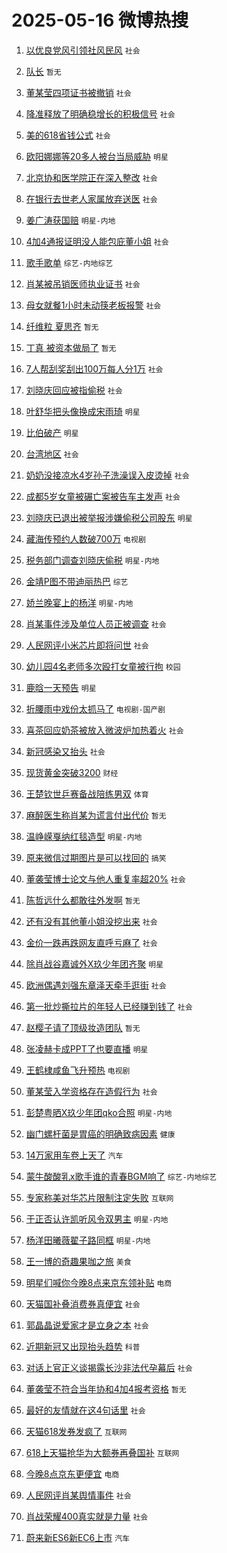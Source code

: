 # 2025-05-16 微博热搜 
1. [以优良党风引领社风民风](https://m.weibo.cn/search?containerid=100103type%3D1%26t%3D10%26q%3D%23%E4%BB%A5%E4%BC%98%E8%89%AF%E5%85%9A%E9%A3%8E%E5%BC%95%E9%A2%86%E7%A4%BE%E9%A3%8E%E6%B0%91%E9%A3%8E%23&stream_entry_id=51&isnewpage=1&extparam=seat%3D1%26stream_entry_id%3D51%26c_type%3D51%26q%3D%2523%25E4%25BB%25A5%25E4%25BC%2598%25E8%2589%25AF%25E5%2585%259A%25E9%25A3%258E%25E5%25BC%2595%25E9%25A2%2586%25E7%25A4%25BE%25E9%25A3%258E%25E6%25B0%2591%25E9%25A3%258E%2523%26dgr%3D0%26cate%3D10103%26pos%3D0%26filter_type%3Drealtimehot%26display_time%3D1747334037%26pre_seqid%3D17473340377010330625115) `社会` 

2. [队长](https://m.weibo.cn/search?containerid=100103type%3D1%26t%3D10%26q%3D%E9%98%9F%E9%95%BF&stream_entry_id=31&isnewpage=1&extparam=seat%3D1%26c_type%3D31%26cate%3D5001%26lcate%3D5001%26flag%3D16%26band_rank%3D1%26stream_entry_id%3D31%26q%3D%25E9%2598%259F%25E9%2595%25BF%26dgr%3D0%26realpos%3D1%26pos%3D0%26filter_type%3Drealtimehot%26display_time%3D1747334037%26pre_seqid%3D17473340377010330625115) `暂无` 

3. [董某莹四项证书被撤销](https://m.weibo.cn/search?containerid=100103type%3D1%26t%3D10%26q%3D%23%E8%91%A3%E6%9F%90%E8%8E%B9%E5%9B%9B%E9%A1%B9%E8%AF%81%E4%B9%A6%E8%A2%AB%E6%92%A4%E9%94%80%23&stream_entry_id=31&isnewpage=1&extparam=seat%3D1%26c_type%3D31%26cate%3D5001%26lcate%3D5001%26flag%3D16%26band_rank%3D2%26stream_entry_id%3D31%26q%3D%2523%25E8%2591%25A3%25E6%259F%2590%25E8%258E%25B9%25E5%259B%259B%25E9%25A1%25B9%25E8%25AF%2581%25E4%25B9%25A6%25E8%25A2%25AB%25E6%2592%25A4%25E9%2594%2580%2523%26dgr%3D0%26realpos%3D2%26pos%3D1%26filter_type%3Drealtimehot%26display_time%3D1747334037%26pre_seqid%3D17473340377010330625115) `社会` 

4. [降准释放了明确稳增长的积极信号](https://m.weibo.cn/search?containerid=100103type%3D1%26t%3D10%26q%3D%23%E9%99%8D%E5%87%86%E9%87%8A%E6%94%BE%E4%BA%86%E6%98%8E%E7%A1%AE%E7%A8%B3%E5%A2%9E%E9%95%BF%E7%9A%84%E7%A7%AF%E6%9E%81%E4%BF%A1%E5%8F%B7%23&stream_entry_id=31&isnewpage=1&extparam=seat%3D1%26c_type%3D31%26cate%3D5001%26lcate%3D5001%26flag%3D0%26band_rank%3D3%26stream_entry_id%3D31%26q%3D%2523%25E9%2599%258D%25E5%2587%2586%25E9%2587%258A%25E6%2594%25BE%25E4%25BA%2586%25E6%2598%258E%25E7%25A1%25AE%25E7%25A8%25B3%25E5%25A2%259E%25E9%2595%25BF%25E7%259A%2584%25E7%25A7%25AF%25E6%259E%2581%25E4%25BF%25A1%25E5%258F%25B7%2523%26dgr%3D0%26realpos%3D3%26pos%3D2%26filter_type%3Drealtimehot%26display_time%3D1747334037%26pre_seqid%3D17473340377010330625115) `社会` 

5. [美的618省钱公式](https://m.weibo.cn/search?containerid=100103type%3D1%26t%3D10%26q%3D%23%E7%BE%8E%E7%9A%84618%E7%9C%81%E9%92%B1%E5%85%AC%E5%BC%8F%23&stream_entry_id=31&isnewpage=1&extparam=seat%3D1%26c_type%3D31%26cate%3D5001%26lcate%3D5001%26topic_ad%3D1%26stream_entry_id%3D31%26is_ad_pos%3D1%26q%3D%2523%25E7%25BE%258E%25E7%259A%2584618%25E7%259C%2581%25E9%2592%25B1%25E5%2585%25AC%25E5%25BC%258F%2523%26dgr%3D0%26band_rank%3D4%26adid%3D286089%26pos%3D3%26filter_type%3Drealtimehot%26display_time%3D1747334037%26pre_seqid%3D17473340377010330625115) `社会` 

6. [欧阳娜娜等20多人被台当局威胁](https://m.weibo.cn/search?containerid=100103type%3D1%26t%3D10%26q%3D%23%E6%AC%A7%E9%98%B3%E5%A8%9C%E5%A8%9C%E7%AD%8920%E5%A4%9A%E4%BA%BA%E8%A2%AB%E5%8F%B0%E5%BD%93%E5%B1%80%E5%A8%81%E8%83%81%23&stream_entry_id=31&isnewpage=1&extparam=seat%3D1%26c_type%3D31%26cate%3D5001%26lcate%3D5001%26flag%3D2%26band_rank%3D4%26stream_entry_id%3D31%26q%3D%2523%25E6%25AC%25A7%25E9%2598%25B3%25E5%25A8%259C%25E5%25A8%259C%25E7%25AD%258920%25E5%25A4%259A%25E4%25BA%25BA%25E8%25A2%25AB%25E5%258F%25B0%25E5%25BD%2593%25E5%25B1%2580%25E5%25A8%2581%25E8%2583%2581%2523%26dgr%3D0%26realpos%3D4%26pos%3D4%26filter_type%3Drealtimehot%26display_time%3D1747334037%26pre_seqid%3D17473340377010330625115) `明星` 

7. [北京协和医学院正在深入整改](https://m.weibo.cn/search?containerid=100103type%3D1%26t%3D10%26q%3D%23%E5%8C%97%E4%BA%AC%E5%8D%8F%E5%92%8C%E5%8C%BB%E5%AD%A6%E9%99%A2%E6%AD%A3%E5%9C%A8%E6%B7%B1%E5%85%A5%E6%95%B4%E6%94%B9%23&stream_entry_id=31&isnewpage=1&extparam=seat%3D1%26c_type%3D31%26cate%3D5001%26lcate%3D5001%26flag%3D16%26band_rank%3D5%26stream_entry_id%3D31%26q%3D%2523%25E5%258C%2597%25E4%25BA%25AC%25E5%258D%258F%25E5%2592%258C%25E5%258C%25BB%25E5%25AD%25A6%25E9%2599%25A2%25E6%25AD%25A3%25E5%259C%25A8%25E6%25B7%25B1%25E5%2585%25A5%25E6%2595%25B4%25E6%2594%25B9%2523%26dgr%3D0%26realpos%3D5%26pos%3D5%26filter_type%3Drealtimehot%26display_time%3D1747334037%26pre_seqid%3D17473340377010330625115) `社会` 

8. [在银行去世老人家属放弃送医](https://m.weibo.cn/search?containerid=100103type%3D1%26t%3D10%26q%3D%23%E5%9C%A8%E9%93%B6%E8%A1%8C%E5%8E%BB%E4%B8%96%E8%80%81%E4%BA%BA%E5%AE%B6%E5%B1%9E%E6%94%BE%E5%BC%83%E9%80%81%E5%8C%BB%23&stream_entry_id=31&isnewpage=1&extparam=seat%3D1%26c_type%3D31%26cate%3D5001%26lcate%3D5001%26flag%3D0%26band_rank%3D6%26stream_entry_id%3D31%26q%3D%2523%25E5%259C%25A8%25E9%2593%25B6%25E8%25A1%258C%25E5%258E%25BB%25E4%25B8%2596%25E8%2580%2581%25E4%25BA%25BA%25E5%25AE%25B6%25E5%25B1%259E%25E6%2594%25BE%25E5%25BC%2583%25E9%2580%2581%25E5%258C%25BB%2523%26dgr%3D0%26realpos%3D6%26pos%3D6%26filter_type%3Drealtimehot%26display_time%3D1747334037%26pre_seqid%3D17473340377010330625115) `社会` 

9. [姜广涛获国赔](https://m.weibo.cn/search?containerid=100103type%3D1%26t%3D10%26q%3D%23%E5%A7%9C%E5%B9%BF%E6%B6%9B%E8%8E%B7%E5%9B%BD%E8%B5%94%23&stream_entry_id=31&isnewpage=1&extparam=seat%3D1%26c_type%3D31%26cate%3D5001%26lcate%3D5001%26flag%3D0%26band_rank%3D7%26stream_entry_id%3D31%26q%3D%2523%25E5%25A7%259C%25E5%25B9%25BF%25E6%25B6%259B%25E8%258E%25B7%25E5%259B%25BD%25E8%25B5%2594%2523%26dgr%3D0%26realpos%3D7%26pos%3D7%26filter_type%3Drealtimehot%26display_time%3D1747334037%26pre_seqid%3D17473340377010330625115) `明星-内地` 

10. [4加4通报证明没人能包庇董小姐](https://m.weibo.cn/search?containerid=100103type%3D1%26t%3D10%26q%3D%234%E5%8A%A04%E9%80%9A%E6%8A%A5%E8%AF%81%E6%98%8E%E6%B2%A1%E4%BA%BA%E8%83%BD%E5%8C%85%E5%BA%87%E8%91%A3%E5%B0%8F%E5%A7%90%23&stream_entry_id=31&isnewpage=1&extparam=seat%3D1%26c_type%3D31%26cate%3D5001%26lcate%3D5001%26flag%3D0%26band_rank%3D8%26stream_entry_id%3D31%26q%3D%25234%25E5%258A%25A04%25E9%2580%259A%25E6%258A%25A5%25E8%25AF%2581%25E6%2598%258E%25E6%25B2%25A1%25E4%25BA%25BA%25E8%2583%25BD%25E5%258C%2585%25E5%25BA%2587%25E8%2591%25A3%25E5%25B0%258F%25E5%25A7%2590%2523%26dgr%3D0%26realpos%3D8%26pos%3D8%26filter_type%3Drealtimehot%26display_time%3D1747334037%26pre_seqid%3D17473340377010330625115) `社会` 

11. [歌手歌单](https://m.weibo.cn/search?containerid=100103type%3D1%26t%3D10%26q%3D%E6%AD%8C%E6%89%8B%E6%AD%8C%E5%8D%95&stream_entry_id=31&isnewpage=1&extparam=seat%3D1%26c_type%3D31%26cate%3D5001%26lcate%3D5001%26flag%3D0%26band_rank%3D9%26stream_entry_id%3D31%26q%3D%25E6%25AD%258C%25E6%2589%258B%25E6%25AD%258C%25E5%258D%2595%26dgr%3D0%26realpos%3D9%26pos%3D9%26filter_type%3Drealtimehot%26display_time%3D1747334037%26pre_seqid%3D17473340377010330625115) `综艺-内地综艺` 

12. [肖某被吊销医师执业证书](https://m.weibo.cn/search?containerid=100103type%3D1%26t%3D10%26q%3D%23%E8%82%96%E6%9F%90%E8%A2%AB%E5%90%8A%E9%94%80%E5%8C%BB%E5%B8%88%E6%89%A7%E4%B8%9A%E8%AF%81%E4%B9%A6%23&stream_entry_id=31&isnewpage=1&extparam=seat%3D1%26c_type%3D31%26cate%3D5001%26lcate%3D5001%26flag%3D16%26band_rank%3D10%26stream_entry_id%3D31%26q%3D%2523%25E8%2582%2596%25E6%259F%2590%25E8%25A2%25AB%25E5%2590%258A%25E9%2594%2580%25E5%258C%25BB%25E5%25B8%2588%25E6%2589%25A7%25E4%25B8%259A%25E8%25AF%2581%25E4%25B9%25A6%2523%26dgr%3D0%26realpos%3D10%26pos%3D10%26filter_type%3Drealtimehot%26display_time%3D1747334037%26pre_seqid%3D17473340377010330625115) `社会` 

13. [母女就餐1小时未动筷老板报警](https://m.weibo.cn/search?containerid=100103type%3D1%26t%3D10%26q%3D%23%E6%AF%8D%E5%A5%B3%E5%B0%B1%E9%A4%901%E5%B0%8F%E6%97%B6%E6%9C%AA%E5%8A%A8%E7%AD%B7%E8%80%81%E6%9D%BF%E6%8A%A5%E8%AD%A6%23&stream_entry_id=31&isnewpage=1&extparam=seat%3D1%26c_type%3D31%26cate%3D5001%26lcate%3D5001%26flag%3D1%26band_rank%3D11%26stream_entry_id%3D31%26q%3D%2523%25E6%25AF%258D%25E5%25A5%25B3%25E5%25B0%25B1%25E9%25A4%25901%25E5%25B0%258F%25E6%2597%25B6%25E6%259C%25AA%25E5%258A%25A8%25E7%25AD%25B7%25E8%2580%2581%25E6%259D%25BF%25E6%258A%25A5%25E8%25AD%25A6%2523%26dgr%3D0%26realpos%3D11%26pos%3D11%26filter_type%3Drealtimehot%26display_time%3D1747334037%26pre_seqid%3D17473340377010330625115) `社会` 

14. [纤维粒 夏思齐](https://m.weibo.cn/search?containerid=100103type%3D1%26t%3D10%26q%3D%E7%BA%A4%E7%BB%B4%E7%B2%92+%E5%A4%8F%E6%80%9D%E9%BD%90&stream_entry_id=31&isnewpage=1&extparam=seat%3D1%26c_type%3D31%26cate%3D5001%26lcate%3D5001%26flag%3D2%26band_rank%3D12%26stream_entry_id%3D31%26q%3D%25E7%25BA%25A4%25E7%25BB%25B4%25E7%25B2%2592%2520%25E5%25A4%258F%25E6%2580%259D%25E9%25BD%2590%26dgr%3D0%26realpos%3D12%26pos%3D12%26filter_type%3Drealtimehot%26display_time%3D1747334037%26pre_seqid%3D17473340377010330625115) `暂无` 

15. [丁真 被资本做局了](https://m.weibo.cn/search?containerid=100103type%3D1%26t%3D10%26q%3D%E4%B8%81%E7%9C%9F+%E8%A2%AB%E8%B5%84%E6%9C%AC%E5%81%9A%E5%B1%80%E4%BA%86&stream_entry_id=31&isnewpage=1&extparam=seat%3D1%26c_type%3D31%26cate%3D5001%26lcate%3D5001%26flag%3D2%26band_rank%3D13%26stream_entry_id%3D31%26q%3D%25E4%25B8%2581%25E7%259C%259F%2520%25E8%25A2%25AB%25E8%25B5%2584%25E6%259C%25AC%25E5%2581%259A%25E5%25B1%2580%25E4%25BA%2586%26dgr%3D0%26realpos%3D13%26pos%3D13%26filter_type%3Drealtimehot%26display_time%3D1747334037%26pre_seqid%3D17473340377010330625115) `暂无` 

16. [7人帮刮奖刮出100万每人分1万](https://m.weibo.cn/search?containerid=100103type%3D1%26t%3D10%26q%3D%237%E4%BA%BA%E5%B8%AE%E5%88%AE%E5%A5%96%E5%88%AE%E5%87%BA100%E4%B8%87%E6%AF%8F%E4%BA%BA%E5%88%861%E4%B8%87%23&stream_entry_id=31&isnewpage=1&extparam=seat%3D1%26c_type%3D31%26cate%3D5001%26lcate%3D5001%26flag%3D2%26band_rank%3D14%26stream_entry_id%3D31%26q%3D%25237%25E4%25BA%25BA%25E5%25B8%25AE%25E5%2588%25AE%25E5%25A5%2596%25E5%2588%25AE%25E5%2587%25BA100%25E4%25B8%2587%25E6%25AF%258F%25E4%25BA%25BA%25E5%2588%25861%25E4%25B8%2587%2523%26dgr%3D0%26realpos%3D14%26pos%3D14%26filter_type%3Drealtimehot%26display_time%3D1747334037%26pre_seqid%3D17473340377010330625115) `社会` 

17. [刘晓庆回应被指偷税](https://m.weibo.cn/search?containerid=100103type%3D1%26t%3D10%26q%3D%23%E5%88%98%E6%99%93%E5%BA%86%E5%9B%9E%E5%BA%94%E8%A2%AB%E6%8C%87%E5%81%B7%E7%A8%8E%23&stream_entry_id=31&isnewpage=1&extparam=seat%3D1%26c_type%3D31%26cate%3D5001%26lcate%3D5001%26flag%3D2%26band_rank%3D15%26stream_entry_id%3D31%26q%3D%2523%25E5%2588%2598%25E6%2599%2593%25E5%25BA%2586%25E5%259B%259E%25E5%25BA%2594%25E8%25A2%25AB%25E6%258C%2587%25E5%2581%25B7%25E7%25A8%258E%2523%26dgr%3D0%26realpos%3D15%26pos%3D15%26filter_type%3Drealtimehot%26display_time%3D1747334037%26pre_seqid%3D17473340377010330625115) `社会` 

18. [叶舒华把头像换成宋雨琦](https://m.weibo.cn/search?containerid=100103type%3D1%26t%3D10%26q%3D%23%E5%8F%B6%E8%88%92%E5%8D%8E%E6%8A%8A%E5%A4%B4%E5%83%8F%E6%8D%A2%E6%88%90%E5%AE%8B%E9%9B%A8%E7%90%A6%23&stream_entry_id=31&isnewpage=1&extparam=seat%3D1%26c_type%3D31%26cate%3D5001%26lcate%3D5001%26flag%3D2%26band_rank%3D16%26stream_entry_id%3D31%26q%3D%2523%25E5%258F%25B6%25E8%2588%2592%25E5%258D%258E%25E6%258A%258A%25E5%25A4%25B4%25E5%2583%258F%25E6%258D%25A2%25E6%2588%2590%25E5%25AE%258B%25E9%259B%25A8%25E7%2590%25A6%2523%26dgr%3D0%26realpos%3D16%26pos%3D16%26filter_type%3Drealtimehot%26display_time%3D1747334037%26pre_seqid%3D17473340377010330625115) `明星` 

19. [比伯破产](https://m.weibo.cn/search?containerid=100103type%3D1%26t%3D10%26q%3D%23%E6%AF%94%E4%BC%AF%E7%A0%B4%E4%BA%A7%23&stream_entry_id=31&isnewpage=1&extparam=seat%3D1%26c_type%3D31%26cate%3D5001%26lcate%3D5001%26flag%3D0%26band_rank%3D17%26stream_entry_id%3D31%26q%3D%2523%25E6%25AF%2594%25E4%25BC%25AF%25E7%25A0%25B4%25E4%25BA%25A7%2523%26dgr%3D0%26realpos%3D17%26pos%3D17%26filter_type%3Drealtimehot%26display_time%3D1747334037%26pre_seqid%3D17473340377010330625115) `明星` 

20. [台湾地区](https://m.weibo.cn/search?containerid=100103type%3D1%26t%3D10%26q%3D%E5%8F%B0%E6%B9%BE%E5%9C%B0%E5%8C%BA&stream_entry_id=31&isnewpage=1&extparam=seat%3D1%26c_type%3D31%26cate%3D5001%26lcate%3D5001%26flag%3D0%26band_rank%3D18%26stream_entry_id%3D31%26q%3D%25E5%258F%25B0%25E6%25B9%25BE%25E5%259C%25B0%25E5%258C%25BA%26dgr%3D0%26realpos%3D18%26pos%3D18%26filter_type%3Drealtimehot%26display_time%3D1747334037%26pre_seqid%3D17473340377010330625115) `社会` 

21. [奶奶没接凉水4岁孙子洗澡误入皮烫掉](https://m.weibo.cn/search?containerid=100103type%3D1%26t%3D10%26q%3D%23%E5%A5%B6%E5%A5%B6%E6%B2%A1%E6%8E%A5%E5%87%89%E6%B0%B44%E5%B2%81%E5%AD%99%E5%AD%90%E6%B4%97%E6%BE%A1%E8%AF%AF%E5%85%A5%E7%9A%AE%E7%83%AB%E6%8E%89%23&stream_entry_id=31&isnewpage=1&extparam=seat%3D1%26c_type%3D31%26cate%3D5001%26lcate%3D5001%26flag%3D0%26band_rank%3D19%26stream_entry_id%3D31%26q%3D%2523%25E5%25A5%25B6%25E5%25A5%25B6%25E6%25B2%25A1%25E6%258E%25A5%25E5%2587%2589%25E6%25B0%25B44%25E5%25B2%2581%25E5%25AD%2599%25E5%25AD%2590%25E6%25B4%2597%25E6%25BE%25A1%25E8%25AF%25AF%25E5%2585%25A5%25E7%259A%25AE%25E7%2583%25AB%25E6%258E%2589%2523%26dgr%3D0%26realpos%3D19%26pos%3D19%26filter_type%3Drealtimehot%26display_time%3D1747334037%26pre_seqid%3D17473340377010330625115) `社会` 

22. [成都5岁女童被碾亡案被告车主发声](https://m.weibo.cn/search?containerid=100103type%3D1%26t%3D10%26q%3D%23%E6%88%90%E9%83%BD5%E5%B2%81%E5%A5%B3%E7%AB%A5%E8%A2%AB%E7%A2%BE%E4%BA%A1%E6%A1%88%E8%A2%AB%E5%91%8A%E8%BD%A6%E4%B8%BB%E5%8F%91%E5%A3%B0%23&stream_entry_id=31&isnewpage=1&extparam=seat%3D1%26c_type%3D31%26cate%3D5001%26lcate%3D5001%26flag%3D0%26band_rank%3D20%26stream_entry_id%3D31%26q%3D%2523%25E6%2588%2590%25E9%2583%25BD5%25E5%25B2%2581%25E5%25A5%25B3%25E7%25AB%25A5%25E8%25A2%25AB%25E7%25A2%25BE%25E4%25BA%25A1%25E6%25A1%2588%25E8%25A2%25AB%25E5%2591%258A%25E8%25BD%25A6%25E4%25B8%25BB%25E5%258F%2591%25E5%25A3%25B0%2523%26dgr%3D0%26realpos%3D20%26pos%3D20%26filter_type%3Drealtimehot%26display_time%3D1747334037%26pre_seqid%3D17473340377010330625115) `社会` 

23. [刘晓庆已退出被举报涉嫌偷税公司股东](https://m.weibo.cn/search?containerid=100103type%3D1%26t%3D10%26q%3D%23%E5%88%98%E6%99%93%E5%BA%86%E5%B7%B2%E9%80%80%E5%87%BA%E8%A2%AB%E4%B8%BE%E6%8A%A5%E6%B6%89%E5%AB%8C%E5%81%B7%E7%A8%8E%E5%85%AC%E5%8F%B8%E8%82%A1%E4%B8%9C%23&stream_entry_id=31&isnewpage=1&extparam=seat%3D1%26c_type%3D31%26cate%3D5001%26lcate%3D5001%26flag%3D2%26band_rank%3D21%26stream_entry_id%3D31%26q%3D%2523%25E5%2588%2598%25E6%2599%2593%25E5%25BA%2586%25E5%25B7%25B2%25E9%2580%2580%25E5%2587%25BA%25E8%25A2%25AB%25E4%25B8%25BE%25E6%258A%25A5%25E6%25B6%2589%25E5%25AB%258C%25E5%2581%25B7%25E7%25A8%258E%25E5%2585%25AC%25E5%258F%25B8%25E8%2582%25A1%25E4%25B8%259C%2523%26dgr%3D0%26realpos%3D21%26pos%3D21%26filter_type%3Drealtimehot%26display_time%3D1747334037%26pre_seqid%3D17473340377010330625115) `明星` 

24. [藏海传预约人数破700万](https://m.weibo.cn/search?containerid=100103type%3D1%26t%3D10%26q%3D%23%E8%97%8F%E6%B5%B7%E4%BC%A0%E9%A2%84%E7%BA%A6%E4%BA%BA%E6%95%B0%E7%A0%B4700%E4%B8%87%23&stream_entry_id=31&isnewpage=1&extparam=seat%3D1%26c_type%3D31%26cate%3D5001%26lcate%3D5001%26flag%3D1%26band_rank%3D22%26stream_entry_id%3D31%26q%3D%2523%25E8%2597%258F%25E6%25B5%25B7%25E4%25BC%25A0%25E9%25A2%2584%25E7%25BA%25A6%25E4%25BA%25BA%25E6%2595%25B0%25E7%25A0%25B4700%25E4%25B8%2587%2523%26dgr%3D0%26realpos%3D22%26pos%3D22%26filter_type%3Drealtimehot%26display_time%3D1747334037%26pre_seqid%3D17473340377010330625115) `电视剧` 

25. [税务部门调查刘晓庆偷税](https://m.weibo.cn/search?containerid=100103type%3D1%26t%3D10%26q%3D%23%E7%A8%8E%E5%8A%A1%E9%83%A8%E9%97%A8%E8%B0%83%E6%9F%A5%E5%88%98%E6%99%93%E5%BA%86%E5%81%B7%E7%A8%8E%23&stream_entry_id=31&isnewpage=1&extparam=seat%3D1%26c_type%3D31%26cate%3D5001%26lcate%3D5001%26flag%3D0%26band_rank%3D23%26stream_entry_id%3D31%26q%3D%2523%25E7%25A8%258E%25E5%258A%25A1%25E9%2583%25A8%25E9%2597%25A8%25E8%25B0%2583%25E6%259F%25A5%25E5%2588%2598%25E6%2599%2593%25E5%25BA%2586%25E5%2581%25B7%25E7%25A8%258E%2523%26dgr%3D0%26realpos%3D23%26pos%3D23%26filter_type%3Drealtimehot%26display_time%3D1747334037%26pre_seqid%3D17473340377010330625115) `明星-内地` 

26. [金靖P图不带迪丽热巴](https://m.weibo.cn/search?containerid=100103type%3D1%26t%3D10%26q%3D%23%E9%87%91%E9%9D%96P%E5%9B%BE%E4%B8%8D%E5%B8%A6%E8%BF%AA%E4%B8%BD%E7%83%AD%E5%B7%B4%23&stream_entry_id=31&isnewpage=1&extparam=seat%3D1%26c_type%3D31%26cate%3D5001%26lcate%3D5001%26flag%3D2%26band_rank%3D24%26stream_entry_id%3D31%26q%3D%2523%25E9%2587%2591%25E9%259D%2596P%25E5%259B%25BE%25E4%25B8%258D%25E5%25B8%25A6%25E8%25BF%25AA%25E4%25B8%25BD%25E7%2583%25AD%25E5%25B7%25B4%2523%26dgr%3D0%26realpos%3D24%26pos%3D24%26filter_type%3Drealtimehot%26display_time%3D1747334037%26pre_seqid%3D17473340377010330625115) `综艺` 

27. [娇兰晚宴上的杨洋](https://m.weibo.cn/search?containerid=100103type%3D1%26t%3D10%26q%3D%23%E5%A8%87%E5%85%B0%E6%99%9A%E5%AE%B4%E4%B8%8A%E7%9A%84%E6%9D%A8%E6%B4%8B%23&stream_entry_id=31&isnewpage=1&extparam=seat%3D1%26c_type%3D31%26cate%3D5001%26lcate%3D5001%26flag%3D0%26band_rank%3D25%26stream_entry_id%3D31%26q%3D%2523%25E5%25A8%2587%25E5%2585%25B0%25E6%2599%259A%25E5%25AE%25B4%25E4%25B8%258A%25E7%259A%2584%25E6%259D%25A8%25E6%25B4%258B%2523%26dgr%3D0%26realpos%3D25%26pos%3D25%26filter_type%3Drealtimehot%26display_time%3D1747334037%26pre_seqid%3D17473340377010330625115) `明星-内地` 

28. [肖某事件涉及单位人员正被调查](https://m.weibo.cn/search?containerid=100103type%3D1%26t%3D10%26q%3D%23%E8%82%96%E6%9F%90%E4%BA%8B%E4%BB%B6%E6%B6%89%E5%8F%8A%E5%8D%95%E4%BD%8D%E4%BA%BA%E5%91%98%E6%AD%A3%E8%A2%AB%E8%B0%83%E6%9F%A5%23&stream_entry_id=31&isnewpage=1&extparam=seat%3D1%26c_type%3D31%26cate%3D5001%26lcate%3D5001%26flag%3D0%26band_rank%3D26%26stream_entry_id%3D31%26q%3D%2523%25E8%2582%2596%25E6%259F%2590%25E4%25BA%258B%25E4%25BB%25B6%25E6%25B6%2589%25E5%258F%258A%25E5%258D%2595%25E4%25BD%258D%25E4%25BA%25BA%25E5%2591%2598%25E6%25AD%25A3%25E8%25A2%25AB%25E8%25B0%2583%25E6%259F%25A5%2523%26dgr%3D0%26realpos%3D26%26pos%3D26%26filter_type%3Drealtimehot%26display_time%3D1747334037%26pre_seqid%3D17473340377010330625115) `社会` 

29. [人民网评小米芯片即将问世](https://m.weibo.cn/search?containerid=100103type%3D1%26t%3D10%26q%3D%23%E4%BA%BA%E6%B0%91%E7%BD%91%E8%AF%84%E5%B0%8F%E7%B1%B3%E8%8A%AF%E7%89%87%E5%8D%B3%E5%B0%86%E9%97%AE%E4%B8%96%23&stream_entry_id=31&isnewpage=1&extparam=seat%3D1%26c_type%3D31%26cate%3D5001%26lcate%3D5001%26flag%3D0%26band_rank%3D27%26stream_entry_id%3D31%26q%3D%2523%25E4%25BA%25BA%25E6%25B0%2591%25E7%25BD%2591%25E8%25AF%2584%25E5%25B0%258F%25E7%25B1%25B3%25E8%258A%25AF%25E7%2589%2587%25E5%258D%25B3%25E5%25B0%2586%25E9%2597%25AE%25E4%25B8%2596%2523%26dgr%3D0%26realpos%3D27%26pos%3D27%26filter_type%3Drealtimehot%26display_time%3D1747334037%26pre_seqid%3D17473340377010330625115) `社会` 

30. [幼儿园4名老师多次殴打女童被行拘](https://m.weibo.cn/search?containerid=100103type%3D1%26t%3D10%26q%3D%23%E5%B9%BC%E5%84%BF%E5%9B%AD4%E5%90%8D%E8%80%81%E5%B8%88%E5%A4%9A%E6%AC%A1%E6%AE%B4%E6%89%93%E5%A5%B3%E7%AB%A5%E8%A2%AB%E8%A1%8C%E6%8B%98%23&stream_entry_id=31&isnewpage=1&extparam=seat%3D1%26c_type%3D31%26cate%3D5001%26lcate%3D5001%26flag%3D0%26band_rank%3D28%26stream_entry_id%3D31%26q%3D%2523%25E5%25B9%25BC%25E5%2584%25BF%25E5%259B%25AD4%25E5%2590%258D%25E8%2580%2581%25E5%25B8%2588%25E5%25A4%259A%25E6%25AC%25A1%25E6%25AE%25B4%25E6%2589%2593%25E5%25A5%25B3%25E7%25AB%25A5%25E8%25A2%25AB%25E8%25A1%258C%25E6%258B%2598%2523%26dgr%3D0%26realpos%3D28%26pos%3D28%26filter_type%3Drealtimehot%26display_time%3D1747334037%26pre_seqid%3D17473340377010330625115) `校园` 

31. [鹿晗一天预告](https://m.weibo.cn/search?containerid=100103type%3D1%26t%3D10%26q%3D%23%E9%B9%BF%E6%99%97%E4%B8%80%E5%A4%A9%E9%A2%84%E5%91%8A%23&stream_entry_id=31&isnewpage=1&extparam=seat%3D1%26c_type%3D31%26cate%3D5001%26lcate%3D5001%26flag%3D0%26band_rank%3D29%26stream_entry_id%3D31%26q%3D%2523%25E9%25B9%25BF%25E6%2599%2597%25E4%25B8%2580%25E5%25A4%25A9%25E9%25A2%2584%25E5%2591%258A%2523%26dgr%3D0%26realpos%3D29%26pos%3D29%26filter_type%3Drealtimehot%26display_time%3D1747334037%26pre_seqid%3D17473340377010330625115) `明星` 

32. [折腰雨中戏份太抓马了](https://m.weibo.cn/search?containerid=100103type%3D1%26t%3D10%26q%3D%23%E6%8A%98%E8%85%B0%E9%9B%A8%E4%B8%AD%E6%88%8F%E4%BB%BD%E5%A4%AA%E6%8A%93%E9%A9%AC%E4%BA%86%23&stream_entry_id=31&isnewpage=1&extparam=seat%3D1%26c_type%3D31%26cate%3D5001%26lcate%3D5001%26flag%3D0%26band_rank%3D30%26stream_entry_id%3D31%26q%3D%2523%25E6%258A%2598%25E8%2585%25B0%25E9%259B%25A8%25E4%25B8%25AD%25E6%2588%258F%25E4%25BB%25BD%25E5%25A4%25AA%25E6%258A%2593%25E9%25A9%25AC%25E4%25BA%2586%2523%26dgr%3D0%26realpos%3D30%26pos%3D30%26filter_type%3Drealtimehot%26display_time%3D1747334037%26pre_seqid%3D17473340377010330625115) `电视剧-国产剧` 

33. [喜茶回应奶茶被放入微波炉加热着火](https://m.weibo.cn/search?containerid=100103type%3D1%26t%3D10%26q%3D%23%E5%96%9C%E8%8C%B6%E5%9B%9E%E5%BA%94%E5%A5%B6%E8%8C%B6%E8%A2%AB%E6%94%BE%E5%85%A5%E5%BE%AE%E6%B3%A2%E7%82%89%E5%8A%A0%E7%83%AD%E7%9D%80%E7%81%AB%23&stream_entry_id=31&isnewpage=1&extparam=seat%3D1%26c_type%3D31%26cate%3D5001%26lcate%3D5001%26flag%3D0%26band_rank%3D31%26stream_entry_id%3D31%26q%3D%2523%25E5%2596%259C%25E8%258C%25B6%25E5%259B%259E%25E5%25BA%2594%25E5%25A5%25B6%25E8%258C%25B6%25E8%25A2%25AB%25E6%2594%25BE%25E5%2585%25A5%25E5%25BE%25AE%25E6%25B3%25A2%25E7%2582%2589%25E5%258A%25A0%25E7%2583%25AD%25E7%259D%2580%25E7%2581%25AB%2523%26dgr%3D0%26realpos%3D31%26pos%3D31%26filter_type%3Drealtimehot%26display_time%3D1747334037%26pre_seqid%3D17473340377010330625115) `社会` 

34. [新冠感染又抬头](https://m.weibo.cn/search?containerid=100103type%3D1%26t%3D10%26q%3D%23%E6%96%B0%E5%86%A0%E6%84%9F%E6%9F%93%E5%8F%88%E6%8A%AC%E5%A4%B4%23&stream_entry_id=31&isnewpage=1&extparam=seat%3D1%26c_type%3D31%26cate%3D5001%26lcate%3D5001%26flag%3D0%26band_rank%3D32%26stream_entry_id%3D31%26q%3D%2523%25E6%2596%25B0%25E5%2586%25A0%25E6%2584%259F%25E6%259F%2593%25E5%258F%2588%25E6%258A%25AC%25E5%25A4%25B4%2523%26dgr%3D0%26realpos%3D32%26pos%3D32%26filter_type%3Drealtimehot%26display_time%3D1747334037%26pre_seqid%3D17473340377010330625115) `社会` 

35. [现货黄金突破3200](https://m.weibo.cn/search?containerid=100103type%3D1%26t%3D10%26q%3D%23%E7%8E%B0%E8%B4%A7%E9%BB%84%E9%87%91%E7%AA%81%E7%A0%B43200%23&stream_entry_id=31&isnewpage=1&extparam=seat%3D1%26c_type%3D31%26cate%3D5001%26lcate%3D5001%26flag%3D0%26band_rank%3D33%26stream_entry_id%3D31%26q%3D%2523%25E7%258E%25B0%25E8%25B4%25A7%25E9%25BB%2584%25E9%2587%2591%25E7%25AA%2581%25E7%25A0%25B43200%2523%26dgr%3D0%26realpos%3D33%26pos%3D33%26filter_type%3Drealtimehot%26display_time%3D1747334037%26pre_seqid%3D17473340377010330625115) `财经` 

36. [王楚钦世乒赛备战陪练男双](https://m.weibo.cn/search?containerid=100103type%3D1%26t%3D10%26q%3D%23%E7%8E%8B%E6%A5%9A%E9%92%A6%E4%B8%96%E4%B9%92%E8%B5%9B%E5%A4%87%E6%88%98%E9%99%AA%E7%BB%83%E7%94%B7%E5%8F%8C%23&stream_entry_id=31&isnewpage=1&extparam=seat%3D1%26c_type%3D31%26cate%3D5001%26lcate%3D5001%26flag%3D0%26band_rank%3D34%26stream_entry_id%3D31%26q%3D%2523%25E7%258E%258B%25E6%25A5%259A%25E9%2592%25A6%25E4%25B8%2596%25E4%25B9%2592%25E8%25B5%259B%25E5%25A4%2587%25E6%2588%2598%25E9%2599%25AA%25E7%25BB%2583%25E7%2594%25B7%25E5%258F%258C%2523%26dgr%3D0%26realpos%3D34%26pos%3D34%26filter_type%3Drealtimehot%26display_time%3D1747334037%26pre_seqid%3D17473340377010330625115) `体育` 

37. [麻醉医生称肖某为谎言付出代价](https://m.weibo.cn/search?containerid=100103type%3D1%26t%3D10%26q%3D%E9%BA%BB%E9%86%89%E5%8C%BB%E7%94%9F%E7%A7%B0%E8%82%96%E6%9F%90%E4%B8%BA%E8%B0%8E%E8%A8%80%E4%BB%98%E5%87%BA%E4%BB%A3%E4%BB%B7&stream_entry_id=31&isnewpage=1&extparam=seat%3D1%26c_type%3D31%26cate%3D5001%26lcate%3D5001%26flag%3D0%26band_rank%3D35%26stream_entry_id%3D31%26q%3D%25E9%25BA%25BB%25E9%2586%2589%25E5%258C%25BB%25E7%2594%259F%25E7%25A7%25B0%25E8%2582%2596%25E6%259F%2590%25E4%25B8%25BA%25E8%25B0%258E%25E8%25A8%2580%25E4%25BB%2598%25E5%2587%25BA%25E4%25BB%25A3%25E4%25BB%25B7%26dgr%3D0%26realpos%3D35%26pos%3D35%26filter_type%3Drealtimehot%26display_time%3D1747334037%26pre_seqid%3D17473340377010330625115) `暂无` 

38. [温峥嵘戛纳红毯造型](https://m.weibo.cn/search?containerid=100103type%3D1%26t%3D10%26q%3D%23%E6%B8%A9%E5%B3%A5%E5%B5%98%E6%88%9B%E7%BA%B3%E7%BA%A2%E6%AF%AF%E9%80%A0%E5%9E%8B%23&stream_entry_id=31&isnewpage=1&extparam=seat%3D1%26c_type%3D31%26cate%3D5001%26lcate%3D5001%26flag%3D0%26band_rank%3D36%26stream_entry_id%3D31%26q%3D%2523%25E6%25B8%25A9%25E5%25B3%25A5%25E5%25B5%2598%25E6%2588%259B%25E7%25BA%25B3%25E7%25BA%25A2%25E6%25AF%25AF%25E9%2580%25A0%25E5%259E%258B%2523%26dgr%3D0%26realpos%3D36%26pos%3D36%26filter_type%3Drealtimehot%26display_time%3D1747334037%26pre_seqid%3D17473340377010330625115) `明星-内地` 

39. [原来微信过期图片是可以找回的](https://m.weibo.cn/search?containerid=100103type%3D1%26t%3D10%26q%3D%E5%8E%9F%E6%9D%A5%E5%BE%AE%E4%BF%A1%E8%BF%87%E6%9C%9F%E5%9B%BE%E7%89%87%E6%98%AF%E5%8F%AF%E4%BB%A5%E6%89%BE%E5%9B%9E%E7%9A%84&stream_entry_id=31&isnewpage=1&extparam=seat%3D1%26c_type%3D31%26cate%3D5001%26lcate%3D5001%26flag%3D0%26band_rank%3D37%26stream_entry_id%3D31%26q%3D%25E5%258E%259F%25E6%259D%25A5%25E5%25BE%25AE%25E4%25BF%25A1%25E8%25BF%2587%25E6%259C%259F%25E5%259B%25BE%25E7%2589%2587%25E6%2598%25AF%25E5%258F%25AF%25E4%25BB%25A5%25E6%2589%25BE%25E5%259B%259E%25E7%259A%2584%26dgr%3D0%26realpos%3D37%26pos%3D37%26filter_type%3Drealtimehot%26display_time%3D1747334037%26pre_seqid%3D17473340377010330625115) `搞笑` 

40. [董袭莹博士论文与他人重复率超20%](https://m.weibo.cn/search?containerid=100103type%3D1%26t%3D10%26q%3D%23%E8%91%A3%E8%A2%AD%E8%8E%B9%E5%8D%9A%E5%A3%AB%E8%AE%BA%E6%96%87%E4%B8%8E%E4%BB%96%E4%BA%BA%E9%87%8D%E5%A4%8D%E7%8E%87%E8%B6%8520%25%23&stream_entry_id=31&isnewpage=1&extparam=seat%3D1%26c_type%3D31%26cate%3D5001%26lcate%3D5001%26flag%3D0%26band_rank%3D38%26stream_entry_id%3D31%26q%3D%2523%25E8%2591%25A3%25E8%25A2%25AD%25E8%258E%25B9%25E5%258D%259A%25E5%25A3%25AB%25E8%25AE%25BA%25E6%2596%2587%25E4%25B8%258E%25E4%25BB%2596%25E4%25BA%25BA%25E9%2587%258D%25E5%25A4%258D%25E7%258E%2587%25E8%25B6%258520%2525%2523%26dgr%3D0%26realpos%3D38%26pos%3D38%26filter_type%3Drealtimehot%26display_time%3D1747334037%26pre_seqid%3D17473340377010330625115) `社会` 

41. [陈哲远什么都敢往外发啊](https://m.weibo.cn/search?containerid=100103type%3D1%26t%3D10%26q%3D%E9%99%88%E5%93%B2%E8%BF%9C%E4%BB%80%E4%B9%88%E9%83%BD%E6%95%A2%E5%BE%80%E5%A4%96%E5%8F%91%E5%95%8A&stream_entry_id=31&isnewpage=1&extparam=seat%3D1%26c_type%3D31%26cate%3D5001%26lcate%3D5001%26flag%3D0%26band_rank%3D39%26stream_entry_id%3D31%26q%3D%25E9%2599%2588%25E5%2593%25B2%25E8%25BF%259C%25E4%25BB%2580%25E4%25B9%2588%25E9%2583%25BD%25E6%2595%25A2%25E5%25BE%2580%25E5%25A4%2596%25E5%258F%2591%25E5%2595%258A%26dgr%3D0%26realpos%3D39%26pos%3D39%26filter_type%3Drealtimehot%26display_time%3D1747334037%26pre_seqid%3D17473340377010330625115) `暂无` 

42. [还有没有其他董小姐没挖出来](https://m.weibo.cn/search?containerid=100103type%3D1%26t%3D10%26q%3D%23%E8%BF%98%E6%9C%89%E6%B2%A1%E6%9C%89%E5%85%B6%E4%BB%96%E8%91%A3%E5%B0%8F%E5%A7%90%E6%B2%A1%E6%8C%96%E5%87%BA%E6%9D%A5%23&stream_entry_id=31&isnewpage=1&extparam=seat%3D1%26c_type%3D31%26cate%3D5001%26lcate%3D5001%26flag%3D0%26band_rank%3D40%26stream_entry_id%3D31%26q%3D%2523%25E8%25BF%2598%25E6%259C%2589%25E6%25B2%25A1%25E6%259C%2589%25E5%2585%25B6%25E4%25BB%2596%25E8%2591%25A3%25E5%25B0%258F%25E5%25A7%2590%25E6%25B2%25A1%25E6%258C%2596%25E5%2587%25BA%25E6%259D%25A5%2523%26dgr%3D0%26realpos%3D40%26pos%3D40%26filter_type%3Drealtimehot%26display_time%3D1747334037%26pre_seqid%3D17473340377010330625115) `社会` 

43. [金价一跌再跌网友直呼亏麻了](https://m.weibo.cn/search?containerid=100103type%3D1%26t%3D10%26q%3D%23%E9%87%91%E4%BB%B7%E4%B8%80%E8%B7%8C%E5%86%8D%E8%B7%8C%E7%BD%91%E5%8F%8B%E7%9B%B4%E5%91%BC%E4%BA%8F%E9%BA%BB%E4%BA%86%23&stream_entry_id=31&isnewpage=1&extparam=seat%3D1%26c_type%3D31%26cate%3D5001%26lcate%3D5001%26flag%3D0%26band_rank%3D41%26stream_entry_id%3D31%26q%3D%2523%25E9%2587%2591%25E4%25BB%25B7%25E4%25B8%2580%25E8%25B7%258C%25E5%2586%258D%25E8%25B7%258C%25E7%25BD%2591%25E5%258F%258B%25E7%259B%25B4%25E5%2591%25BC%25E4%25BA%258F%25E9%25BA%25BB%25E4%25BA%2586%2523%26dgr%3D0%26realpos%3D41%26pos%3D41%26filter_type%3Drealtimehot%26display_time%3D1747334037%26pre_seqid%3D17473340377010330625115) `社会` 

44. [除肖战谷嘉诚外X玖少年团齐聚](https://m.weibo.cn/search?containerid=100103type%3D1%26t%3D10%26q%3D%23%E9%99%A4%E8%82%96%E6%88%98%E8%B0%B7%E5%98%89%E8%AF%9A%E5%A4%96X%E7%8E%96%E5%B0%91%E5%B9%B4%E5%9B%A2%E9%BD%90%E8%81%9A%23&stream_entry_id=31&isnewpage=1&extparam=seat%3D1%26c_type%3D31%26cate%3D5001%26lcate%3D5001%26flag%3D0%26band_rank%3D42%26stream_entry_id%3D31%26q%3D%2523%25E9%2599%25A4%25E8%2582%2596%25E6%2588%2598%25E8%25B0%25B7%25E5%2598%2589%25E8%25AF%259A%25E5%25A4%2596X%25E7%258E%2596%25E5%25B0%2591%25E5%25B9%25B4%25E5%259B%25A2%25E9%25BD%2590%25E8%2581%259A%2523%26dgr%3D0%26realpos%3D42%26pos%3D42%26filter_type%3Drealtimehot%26display_time%3D1747334037%26pre_seqid%3D17473340377010330625115) `明星` 

45. [欧洲偶遇刘强东章泽天牵手逛街](https://m.weibo.cn/search?containerid=100103type%3D1%26t%3D10%26q%3D%23%E6%AC%A7%E6%B4%B2%E5%81%B6%E9%81%87%E5%88%98%E5%BC%BA%E4%B8%9C%E7%AB%A0%E6%B3%BD%E5%A4%A9%E7%89%B5%E6%89%8B%E9%80%9B%E8%A1%97%23&stream_entry_id=31&isnewpage=1&extparam=seat%3D1%26c_type%3D31%26cate%3D5001%26lcate%3D5001%26flag%3D0%26band_rank%3D43%26stream_entry_id%3D31%26q%3D%2523%25E6%25AC%25A7%25E6%25B4%25B2%25E5%2581%25B6%25E9%2581%2587%25E5%2588%2598%25E5%25BC%25BA%25E4%25B8%259C%25E7%25AB%25A0%25E6%25B3%25BD%25E5%25A4%25A9%25E7%2589%25B5%25E6%2589%258B%25E9%2580%259B%25E8%25A1%2597%2523%26dgr%3D0%26realpos%3D43%26pos%3D43%26filter_type%3Drealtimehot%26display_time%3D1747334037%26pre_seqid%3D17473340377010330625115) `社会` 

46. [第一批炒撕拉片的年轻人已经赚到钱了](https://m.weibo.cn/search?containerid=100103type%3D1%26t%3D10%26q%3D%23%E7%AC%AC%E4%B8%80%E6%89%B9%E7%82%92%E6%92%95%E6%8B%89%E7%89%87%E7%9A%84%E5%B9%B4%E8%BD%BB%E4%BA%BA%E5%B7%B2%E7%BB%8F%E8%B5%9A%E5%88%B0%E9%92%B1%E4%BA%86%23&stream_entry_id=31&isnewpage=1&extparam=seat%3D1%26c_type%3D31%26cate%3D5001%26lcate%3D5001%26flag%3D0%26band_rank%3D44%26stream_entry_id%3D31%26q%3D%2523%25E7%25AC%25AC%25E4%25B8%2580%25E6%2589%25B9%25E7%2582%2592%25E6%2592%2595%25E6%258B%2589%25E7%2589%2587%25E7%259A%2584%25E5%25B9%25B4%25E8%25BD%25BB%25E4%25BA%25BA%25E5%25B7%25B2%25E7%25BB%258F%25E8%25B5%259A%25E5%2588%25B0%25E9%2592%25B1%25E4%25BA%2586%2523%26dgr%3D0%26realpos%3D44%26pos%3D44%26filter_type%3Drealtimehot%26display_time%3D1747334037%26pre_seqid%3D17473340377010330625115) `社会` 

47. [赵樱子请了顶级妆造团队](https://m.weibo.cn/search?containerid=100103type%3D1%26t%3D10%26q%3D%E8%B5%B5%E6%A8%B1%E5%AD%90%E8%AF%B7%E4%BA%86%E9%A1%B6%E7%BA%A7%E5%A6%86%E9%80%A0%E5%9B%A2%E9%98%9F&stream_entry_id=31&isnewpage=1&extparam=seat%3D1%26c_type%3D31%26cate%3D5001%26lcate%3D5001%26flag%3D0%26band_rank%3D45%26stream_entry_id%3D31%26q%3D%25E8%25B5%25B5%25E6%25A8%25B1%25E5%25AD%2590%25E8%25AF%25B7%25E4%25BA%2586%25E9%25A1%25B6%25E7%25BA%25A7%25E5%25A6%2586%25E9%2580%25A0%25E5%259B%25A2%25E9%2598%259F%26dgr%3D0%26realpos%3D45%26pos%3D45%26filter_type%3Drealtimehot%26display_time%3D1747334037%26pre_seqid%3D17473340377010330625115) `暂无` 

48. [张凌赫卡成PPT了也要直播](https://m.weibo.cn/search?containerid=100103type%3D1%26t%3D10%26q%3D%23%E5%BC%A0%E5%87%8C%E8%B5%AB%E5%8D%A1%E6%88%90PPT%E4%BA%86%E4%B9%9F%E8%A6%81%E7%9B%B4%E6%92%AD%23&stream_entry_id=31&isnewpage=1&extparam=seat%3D1%26c_type%3D31%26cate%3D5001%26lcate%3D5001%26flag%3D0%26band_rank%3D46%26stream_entry_id%3D31%26q%3D%2523%25E5%25BC%25A0%25E5%2587%258C%25E8%25B5%25AB%25E5%258D%25A1%25E6%2588%2590PPT%25E4%25BA%2586%25E4%25B9%259F%25E8%25A6%2581%25E7%259B%25B4%25E6%2592%25AD%2523%26dgr%3D0%26realpos%3D46%26pos%3D46%26filter_type%3Drealtimehot%26display_time%3D1747334037%26pre_seqid%3D17473340377010330625115) `明星` 

49. [王鹤棣咸鱼飞升预热](https://m.weibo.cn/search?containerid=100103type%3D1%26t%3D10%26q%3D%23%E7%8E%8B%E9%B9%A4%E6%A3%A3%E5%92%B8%E9%B1%BC%E9%A3%9E%E5%8D%87%E9%A2%84%E7%83%AD%23&stream_entry_id=31&isnewpage=1&extparam=seat%3D1%26c_type%3D31%26cate%3D5001%26lcate%3D5001%26flag%3D1%26band_rank%3D47%26stream_entry_id%3D31%26q%3D%2523%25E7%258E%258B%25E9%25B9%25A4%25E6%25A3%25A3%25E5%2592%25B8%25E9%25B1%25BC%25E9%25A3%259E%25E5%258D%2587%25E9%25A2%2584%25E7%2583%25AD%2523%26dgr%3D0%26realpos%3D47%26pos%3D47%26filter_type%3Drealtimehot%26display_time%3D1747334037%26pre_seqid%3D17473340377010330625115) `电视剧` 

50. [董某莹入学资格存在造假行为](https://m.weibo.cn/search?containerid=100103type%3D1%26t%3D10%26q%3D%23%E8%91%A3%E6%9F%90%E8%8E%B9%E5%85%A5%E5%AD%A6%E8%B5%84%E6%A0%BC%E5%AD%98%E5%9C%A8%E9%80%A0%E5%81%87%E8%A1%8C%E4%B8%BA%23&stream_entry_id=31&isnewpage=1&extparam=seat%3D1%26c_type%3D31%26cate%3D5001%26lcate%3D5001%26flag%3D0%26band_rank%3D48%26stream_entry_id%3D31%26q%3D%2523%25E8%2591%25A3%25E6%259F%2590%25E8%258E%25B9%25E5%2585%25A5%25E5%25AD%25A6%25E8%25B5%2584%25E6%25A0%25BC%25E5%25AD%2598%25E5%259C%25A8%25E9%2580%25A0%25E5%2581%2587%25E8%25A1%258C%25E4%25B8%25BA%2523%26dgr%3D0%26realpos%3D48%26pos%3D48%26filter_type%3Drealtimehot%26display_time%3D1747334037%26pre_seqid%3D17473340377010330625115) `社会` 

51. [彭楚粤晒X玖少年团qko合照](https://m.weibo.cn/search?containerid=100103type%3D1%26t%3D10%26q%3D%23%E5%BD%AD%E6%A5%9A%E7%B2%A4%E6%99%92X%E7%8E%96%E5%B0%91%E5%B9%B4%E5%9B%A2qko%E5%90%88%E7%85%A7%23&stream_entry_id=31&isnewpage=1&extparam=seat%3D1%26c_type%3D31%26cate%3D5001%26lcate%3D5001%26flag%3D0%26band_rank%3D49%26stream_entry_id%3D31%26q%3D%2523%25E5%25BD%25AD%25E6%25A5%259A%25E7%25B2%25A4%25E6%2599%2592X%25E7%258E%2596%25E5%25B0%2591%25E5%25B9%25B4%25E5%259B%25A2qko%25E5%2590%2588%25E7%2585%25A7%2523%26dgr%3D0%26realpos%3D49%26pos%3D49%26filter_type%3Drealtimehot%26display_time%3D1747334037%26pre_seqid%3D17473340377010330625115) `明星-内地` 

52. [幽门螺杆菌是胃癌的明确致病因素](https://m.weibo.cn/search?containerid=100103type%3D1%26t%3D10%26q%3D%23%E5%B9%BD%E9%97%A8%E8%9E%BA%E6%9D%86%E8%8F%8C%E6%98%AF%E8%83%83%E7%99%8C%E7%9A%84%E6%98%8E%E7%A1%AE%E8%87%B4%E7%97%85%E5%9B%A0%E7%B4%A0%23&stream_entry_id=31&isnewpage=1&extparam=seat%3D1%26c_type%3D31%26cate%3D5001%26lcate%3D5001%26flag%3D0%26band_rank%3D50%26stream_entry_id%3D31%26q%3D%2523%25E5%25B9%25BD%25E9%2597%25A8%25E8%259E%25BA%25E6%259D%2586%25E8%258F%258C%25E6%2598%25AF%25E8%2583%2583%25E7%2599%258C%25E7%259A%2584%25E6%2598%258E%25E7%25A1%25AE%25E8%2587%25B4%25E7%2597%2585%25E5%259B%25A0%25E7%25B4%25A0%2523%26dgr%3D0%26realpos%3D50%26pos%3D50%26filter_type%3Drealtimehot%26display_time%3D1747334037%26pre_seqid%3D17473340377010330625115) `健康` 

53. [14万家用车卷上天了](https://m.weibo.cn/search?containerid=100103type%3D1%26t%3D10%26q%3D%2314%E4%B8%87%E5%AE%B6%E7%94%A8%E8%BD%A6%E5%8D%B7%E4%B8%8A%E5%A4%A9%E4%BA%86%23&stream_entry_id=31&isnewpage=1&extparam=seat%3D1%26stream_entry_id%3D31%26topic_ad%3D1%26lcate%3D5001%26filter_type%3Drealtimehot%26pos%3D6%26c_type%3D31%26band_rank%3D7%26q%3D%252314%25E4%25B8%2587%25E5%25AE%25B6%25E7%2594%25A8%25E8%25BD%25A6%25E5%258D%25B7%25E4%25B8%258A%25E5%25A4%25A9%25E4%25BA%2586%2523%26dgr%3D0%26is_ad_pos%3D1%26adid%3D285888%26cate%3D5001%26display_time%3D1747334003%26pre_seqid%3D17473340033120122525116) `汽车` 

54. [蒙牛酸酸乳x歌手谁的青春BGM响了](https://m.weibo.cn/search?containerid=100103type%3D1%26t%3D10%26q%3D%23%E8%92%99%E7%89%9B%E9%85%B8%E9%85%B8%E4%B9%B3x%E6%AD%8C%E6%89%8B%E8%B0%81%E7%9A%84%E9%9D%92%E6%98%A5BGM%E5%93%8D%E4%BA%86%23&stream_entry_id=31&isnewpage=1&extparam=seat%3D1%26topic_ad%3D1%26is_ad_pos%3D1%26lcate%3D5001%26filter_type%3Drealtimehot%26c_type%3D31%26q%3D%2523%25E8%2592%2599%25E7%2589%259B%25E9%2585%25B8%25E9%2585%25B8%25E4%25B9%25B3x%25E6%25AD%258C%25E6%2589%258B%25E8%25B0%2581%25E7%259A%2584%25E9%259D%2592%25E6%2598%25A5BGM%25E5%2593%258D%25E4%25BA%2586%2523%26dgr%3D0%26cate%3D5001%26adid%3D286025%26stream_entry_id%3D31%26band_rank%3D4%26pos%3D3%26display_time%3D1747333987%26pre_seqid%3D174733398724903272234119) `综艺-内地综艺` 

55. [专家称美对华芯片限制注定失败](https://m.weibo.cn/search?containerid=100103type%3D1%26t%3D10%26q%3D%23%E4%B8%93%E5%AE%B6%E7%A7%B0%E7%BE%8E%E5%AF%B9%E5%8D%8E%E8%8A%AF%E7%89%87%E9%99%90%E5%88%B6%E6%B3%A8%E5%AE%9A%E5%A4%B1%E8%B4%A5%23&stream_entry_id=31&isnewpage=1&extparam=seat%3D1%26lcate%3D5001%26filter_type%3Drealtimehot%26q%3D%2523%25E4%25B8%2593%25E5%25AE%25B6%25E7%25A7%25B0%25E7%25BE%258E%25E5%25AF%25B9%25E5%258D%258E%25E8%258A%25AF%25E7%2589%2587%25E9%2599%2590%25E5%2588%25B6%25E6%25B3%25A8%25E5%25AE%259A%25E5%25A4%25B1%25E8%25B4%25A5%2523%26dgr%3D0%26realpos%3D10%26cate%3D5001%26flag%3D0%26pos%3D10%26stream_entry_id%3D31%26c_type%3D31%26band_rank%3D10%26display_time%3D1747329680%26pre_seqid%3D17473296802440328607253) `互联网` 

56. [于正否认许凯听风令双男主](https://m.weibo.cn/search?containerid=100103type%3D1%26t%3D10%26q%3D%23%E4%BA%8E%E6%AD%A3%E5%90%A6%E8%AE%A4%E8%AE%B8%E5%87%AF%E5%90%AC%E9%A3%8E%E4%BB%A4%E5%8F%8C%E7%94%B7%E4%B8%BB%23&stream_entry_id=31&isnewpage=1&extparam=seat%3D1%26lcate%3D5001%26filter_type%3Drealtimehot%26q%3D%2523%25E4%25BA%258E%25E6%25AD%25A3%25E5%2590%25A6%25E8%25AE%25A4%25E8%25AE%25B8%25E5%2587%25AF%25E5%2590%25AC%25E9%25A3%258E%25E4%25BB%25A4%25E5%258F%258C%25E7%2594%25B7%25E4%25B8%25BB%2523%26dgr%3D0%26realpos%3D41%26cate%3D5001%26flag%3D1%26pos%3D41%26stream_entry_id%3D31%26c_type%3D31%26band_rank%3D41%26display_time%3D1747329680%26pre_seqid%3D17473296802440328607253) `明星-内地` 

57. [杨洋田曦薇翟子路同框](https://m.weibo.cn/search?containerid=100103type%3D1%26t%3D10%26q%3D%23%E6%9D%A8%E6%B4%8B%E7%94%B0%E6%9B%A6%E8%96%87%E7%BF%9F%E5%AD%90%E8%B7%AF%E5%90%8C%E6%A1%86%23&stream_entry_id=31&isnewpage=1&extparam=seat%3D1%26lcate%3D5001%26filter_type%3Drealtimehot%26q%3D%2523%25E6%259D%25A8%25E6%25B4%258B%25E7%2594%25B0%25E6%259B%25A6%25E8%2596%2587%25E7%25BF%259F%25E5%25AD%2590%25E8%25B7%25AF%25E5%2590%258C%25E6%25A1%2586%2523%26dgr%3D0%26realpos%3D49%26cate%3D5001%26flag%3D0%26pos%3D49%26stream_entry_id%3D31%26c_type%3D31%26band_rank%3D49%26display_time%3D1747329680%26pre_seqid%3D17473296802440328607253) `明星-内地` 

58. [王一博的奇趣果咖之旅](https://m.weibo.cn/search?containerid=100103type%3D1%26t%3D10%26q%3D%23%E7%8E%8B%E4%B8%80%E5%8D%9A%E7%9A%84%E5%A5%87%E8%B6%A3%E6%9E%9C%E5%92%96%E4%B9%8B%E6%97%85%23&stream_entry_id=31&isnewpage=1&extparam=seat%3D1%26stream_entry_id%3D31%26band_rank%3D4%26dgr%3D0%26pos%3D3%26adid%3D286020%26is_ad_pos%3D1%26filter_type%3Drealtimehot%26c_type%3D31%26topic_ad%3D1%26cate%3D5001%26lcate%3D5001%26q%3D%2523%25E7%258E%258B%25E4%25B8%2580%25E5%258D%259A%25E7%259A%2584%25E5%25A5%2587%25E8%25B6%25A3%25E6%259E%259C%25E5%2592%2596%25E4%25B9%258B%25E6%2597%2585%2523%26display_time%3D1747329663%26pre_seqid%3D17473296632470287346586) `美食` 

59. [明星们喊你今晚8点来京东领补贴](https://m.weibo.cn/search?containerid=100103type%3D1%26t%3D10%26q%3D%23%E6%98%8E%E6%98%9F%E4%BB%AC%E5%96%8A%E4%BD%A0%E4%BB%8A%E6%99%9A8%E7%82%B9%E6%9D%A5%E4%BA%AC%E4%B8%9C%E9%A2%86%E8%A1%A5%E8%B4%B4%23&stream_entry_id=31&isnewpage=1&extparam=seat%3D1%26c_type%3D31%26is_ad_pos%3D1%26cate%3D5001%26pos%3D3%26adid%3D286153%26stream_entry_id%3D31%26lcate%3D5001%26topic_ad%3D1%26filter_type%3Drealtimehot%26q%3D%2523%25E6%2598%258E%25E6%2598%259F%25E4%25BB%25AC%25E5%2596%258A%25E4%25BD%25A0%25E4%25BB%258A%25E6%2599%259A8%25E7%2582%25B9%25E6%259D%25A5%25E4%25BA%25AC%25E4%25B8%259C%25E9%25A2%2586%25E8%25A1%25A5%25E8%25B4%25B4%2523%26band_rank%3D4%26dgr%3D0%26display_time%3D1747326675%26pre_seqid%3D17473266749770417176504) `电商` 

60. [天猫国补叠消费券真便宜](https://m.weibo.cn/search?containerid=100103type%3D1%26t%3D10%26q%3D%23%E5%A4%A9%E7%8C%AB%E5%9B%BD%E8%A1%A5%E5%8F%A0%E6%B6%88%E8%B4%B9%E5%88%B8%E7%9C%9F%E4%BE%BF%E5%AE%9C%23&stream_entry_id=31&isnewpage=1&extparam=seat%3D1%26c_type%3D31%26is_ad_pos%3D1%26cate%3D5001%26pos%3D7%26adid%3D286027%26stream_entry_id%3D31%26lcate%3D5001%26topic_ad%3D1%26filter_type%3Drealtimehot%26q%3D%2523%25E5%25A4%25A9%25E7%258C%25AB%25E5%259B%25BD%25E8%25A1%25A5%25E5%258F%25A0%25E6%25B6%2588%25E8%25B4%25B9%25E5%2588%25B8%25E7%259C%259F%25E4%25BE%25BF%25E5%25AE%259C%2523%26band_rank%3D7%26dgr%3D0%26display_time%3D1747326675%26pre_seqid%3D17473266749770417176504) `社会` 

61. [郭晶晶说爱家才是立身之本](https://m.weibo.cn/search?containerid=100103type%3D1%26t%3D10%26q%3D%23%E9%83%AD%E6%99%B6%E6%99%B6%E8%AF%B4%E7%88%B1%E5%AE%B6%E6%89%8D%E6%98%AF%E7%AB%8B%E8%BA%AB%E4%B9%8B%E6%9C%AC%23&stream_entry_id=31&isnewpage=1&extparam=seat%3D1%26c_type%3D31%26cate%3D5001%26pos%3D43%26stream_entry_id%3D31%26flag%3D1%26realpos%3D42%26lcate%3D5001%26filter_type%3Drealtimehot%26q%3D%2523%25E9%2583%25AD%25E6%2599%25B6%25E6%2599%25B6%25E8%25AF%25B4%25E7%2588%25B1%25E5%25AE%25B6%25E6%2589%258D%25E6%2598%25AF%25E7%25AB%258B%25E8%25BA%25AB%25E4%25B9%258B%25E6%259C%25AC%2523%26band_rank%3D42%26dgr%3D0%26display_time%3D1747326675%26pre_seqid%3D17473266749770417176504) `社会` 

62. [近期新冠又出现抬头趋势](https://m.weibo.cn/search?containerid=100103type%3D1%26t%3D10%26q%3D%23%E8%BF%91%E6%9C%9F%E6%96%B0%E5%86%A0%E5%8F%88%E5%87%BA%E7%8E%B0%E6%8A%AC%E5%A4%B4%E8%B6%8B%E5%8A%BF%23&stream_entry_id=31&isnewpage=1&extparam=seat%3D1%26c_type%3D31%26cate%3D5001%26pos%3D44%26stream_entry_id%3D31%26flag%3D0%26realpos%3D43%26lcate%3D5001%26filter_type%3Drealtimehot%26q%3D%2523%25E8%25BF%2591%25E6%259C%259F%25E6%2596%25B0%25E5%2586%25A0%25E5%258F%2588%25E5%2587%25BA%25E7%258E%25B0%25E6%258A%25AC%25E5%25A4%25B4%25E8%25B6%258B%25E5%258A%25BF%2523%26band_rank%3D43%26dgr%3D0%26display_time%3D1747326675%26pre_seqid%3D17473266749770417176504) `科普` 

63. [对话上官正义谈揭露长沙非法代孕幕后](https://m.weibo.cn/search?containerid=100103type%3D1%26t%3D10%26q%3D%23%E5%AF%B9%E8%AF%9D%E4%B8%8A%E5%AE%98%E6%AD%A3%E4%B9%89%E8%B0%88%E6%8F%AD%E9%9C%B2%E9%95%BF%E6%B2%99%E9%9D%9E%E6%B3%95%E4%BB%A3%E5%AD%95%E5%B9%95%E5%90%8E%23&stream_entry_id=31&isnewpage=1&extparam=seat%3D1%26c_type%3D31%26cate%3D5001%26pos%3D46%26stream_entry_id%3D31%26flag%3D1%26realpos%3D45%26lcate%3D5001%26filter_type%3Drealtimehot%26q%3D%2523%25E5%25AF%25B9%25E8%25AF%259D%25E4%25B8%258A%25E5%25AE%2598%25E6%25AD%25A3%25E4%25B9%2589%25E8%25B0%2588%25E6%258F%25AD%25E9%259C%25B2%25E9%2595%25BF%25E6%25B2%2599%25E9%259D%259E%25E6%25B3%2595%25E4%25BB%25A3%25E5%25AD%2595%25E5%25B9%2595%25E5%2590%258E%2523%26band_rank%3D45%26dgr%3D0%26display_time%3D1747326675%26pre_seqid%3D17473266749770417176504) `社会` 

64. [董袭莹不符合当年协和4加4报考资格](https://m.weibo.cn/search?containerid=100103type%3D1%26t%3D10%26q%3D%23%E8%91%A3%E8%A2%AD%E8%8E%B9%E4%B8%8D%E7%AC%A6%E5%90%88%E5%BD%93%E5%B9%B4%E5%8D%8F%E5%92%8C4%E5%8A%A04%E6%8A%A5%E8%80%83%E8%B5%84%E6%A0%BC%23&stream_entry_id=31&isnewpage=1&extparam=seat%3D1%26c_type%3D31%26cate%3D5001%26pos%3D47%26stream_entry_id%3D31%26flag%3D0%26realpos%3D46%26lcate%3D5001%26filter_type%3Drealtimehot%26q%3D%2523%25E8%2591%25A3%25E8%25A2%25AD%25E8%258E%25B9%25E4%25B8%258D%25E7%25AC%25A6%25E5%2590%2588%25E5%25BD%2593%25E5%25B9%25B4%25E5%258D%258F%25E5%2592%258C4%25E5%258A%25A04%25E6%258A%25A5%25E8%2580%2583%25E8%25B5%2584%25E6%25A0%25BC%2523%26band_rank%3D46%26dgr%3D0%26display_time%3D1747326675%26pre_seqid%3D17473266749770417176504) `暂无` 

65. [最好的友情就在这4句话里](https://m.weibo.cn/search?containerid=100103type%3D1%26t%3D10%26q%3D%23%E6%9C%80%E5%A5%BD%E7%9A%84%E5%8F%8B%E6%83%85%E5%B0%B1%E5%9C%A8%E8%BF%994%E5%8F%A5%E8%AF%9D%E9%87%8C%23&stream_entry_id=31&isnewpage=1&extparam=seat%3D1%26c_type%3D31%26cate%3D5001%26pos%3D48%26stream_entry_id%3D31%26flag%3D1%26realpos%3D47%26lcate%3D5001%26filter_type%3Drealtimehot%26q%3D%2523%25E6%259C%2580%25E5%25A5%25BD%25E7%259A%2584%25E5%258F%258B%25E6%2583%2585%25E5%25B0%25B1%25E5%259C%25A8%25E8%25BF%25994%25E5%258F%25A5%25E8%25AF%259D%25E9%2587%258C%2523%26band_rank%3D47%26dgr%3D0%26display_time%3D1747326675%26pre_seqid%3D17473266749770417176504) `社会` 

66. [天猫618发券发疯了](https://m.weibo.cn/search?containerid=100103type%3D1%26t%3D10%26q%3D%23%E5%A4%A9%E7%8C%AB618%E5%8F%91%E5%88%B8%E5%8F%91%E7%96%AF%E4%BA%86%23&stream_entry_id=31&isnewpage=1&extparam=seat%3D1%26topic_ad%3D1%26lcate%3D5001%26pos%3D3%26stream_entry_id%3D31%26filter_type%3Drealtimehot%26dgr%3D0%26c_type%3D31%26adid%3D286014%26is_ad_pos%3D1%26cate%3D5001%26q%3D%2523%25E5%25A4%25A9%25E7%258C%25AB618%25E5%258F%2591%25E5%2588%25B8%25E5%258F%2591%25E7%2596%25AF%25E4%25BA%2586%2523%26band_rank%3D4%26display_time%3D1747326657%26pre_seqid%3D17473266578050323572013) `互联网` 

67. [618上天猫抢华为大额券再叠国补](https://m.weibo.cn/search?containerid=100103type%3D1%26t%3D10%26q%3D%23618%E4%B8%8A%E5%A4%A9%E7%8C%AB%E6%8A%A2%E5%8D%8E%E4%B8%BA%E5%A4%A7%E9%A2%9D%E5%88%B8%E5%86%8D%E5%8F%A0%E5%9B%BD%E8%A1%A5%23&stream_entry_id=31&isnewpage=1&extparam=seat%3D1%26cate%3D5001%26dgr%3D0%26stream_entry_id%3D31%26q%3D%2523618%25E4%25B8%258A%25E5%25A4%25A9%25E7%258C%25AB%25E6%258A%25A2%25E5%258D%258E%25E4%25B8%25BA%25E5%25A4%25A7%25E9%25A2%259D%25E5%2588%25B8%25E5%2586%258D%25E5%258F%25A0%25E5%259B%25BD%25E8%25A1%25A5%2523%26topic_ad%3D1%26is_ad_pos%3D1%26pos%3D3%26filter_type%3Drealtimehot%26lcate%3D5001%26c_type%3D31%26band_rank%3D4%26adid%3D285984%26display_time%3D1747326641%26pre_seqid%3D174732664151702959175119) `互联网` 

68. [今晚8点京东更便宜](https://m.weibo.cn/search?containerid=100103type%3D1%26t%3D10%26q%3D%23%E4%BB%8A%E6%99%9A8%E7%82%B9%E4%BA%AC%E4%B8%9C%E6%9B%B4%E4%BE%BF%E5%AE%9C%23&stream_entry_id=31&isnewpage=1&extparam=seat%3D1%26topic_ad%3D1%26filter_type%3Drealtimehot%26is_ad_pos%3D1%26pos%3D3%26q%3D%2523%25E4%25BB%258A%25E6%2599%259A8%25E7%2582%25B9%25E4%25BA%25AC%25E4%25B8%259C%25E6%259B%25B4%25E4%25BE%25BF%25E5%25AE%259C%2523%26stream_entry_id%3D31%26cate%3D5001%26adid%3D286152%26band_rank%3D4%26c_type%3D31%26lcate%3D5001%26dgr%3D0%26display_time%3D1747326624%26pre_seqid%3D174732662495403282906101) `电商` 

69. [人民网评肖某舆情事件](https://m.weibo.cn/search?containerid=100103type%3D1%26t%3D10%26q%3D%23%E4%BA%BA%E6%B0%91%E7%BD%91%E8%AF%84%E8%82%96%E6%9F%90%E8%88%86%E6%83%85%E4%BA%8B%E4%BB%B6%23&stream_entry_id=31&isnewpage=1&extparam=seat%3D1%26flag%3D1%26dgr%3D0%26filter_type%3Drealtimehot%26pos%3D49%26q%3D%2523%25E4%25BA%25BA%25E6%25B0%2591%25E7%25BD%2591%25E8%25AF%2584%25E8%2582%2596%25E6%259F%2590%25E8%2588%2586%25E6%2583%2585%25E4%25BA%258B%25E4%25BB%25B6%2523%26cate%3D5001%26lcate%3D5001%26c_type%3D31%26band_rank%3D49%26stream_entry_id%3D31%26realpos%3D49%26display_time%3D1747326624%26pre_seqid%3D174732662495403282906101) `社会` 

70. [肖战荣耀400真实就是力量](https://m.weibo.cn/search?containerid=100103type%3D1%26t%3D10%26q%3D%23%E8%82%96%E6%88%98%E8%8D%A3%E8%80%80400%E7%9C%9F%E5%AE%9E%E5%B0%B1%E6%98%AF%E5%8A%9B%E9%87%8F%23&stream_entry_id=31&isnewpage=1&extparam=seat%3D1%26c_type%3D31%26band_rank%3D4%26q%3D%2523%25E8%2582%2596%25E6%2588%2598%25E8%258D%25A3%25E8%2580%2580400%25E7%259C%259F%25E5%25AE%259E%25E5%25B0%25B1%25E6%2598%25AF%25E5%258A%259B%25E9%2587%258F%2523%26cate%3D5001%26is_ad_pos%3D1%26stream_entry_id%3D31%26dgr%3D0%26pos%3D3%26topic_ad%3D1%26adid%3D285969%26filter_type%3Drealtimehot%26lcate%3D5001%26display_time%3D1747326606%26pre_seqid%3D17473266068990302807094) `社会` 

71. [蔚来新ES6新EC6上市](https://m.weibo.cn/search?containerid=100103type%3D1%26t%3D10%26q%3D%23%E8%94%9A%E6%9D%A5%E6%96%B0ES6%E6%96%B0EC6%E4%B8%8A%E5%B8%82%23&stream_entry_id=31&isnewpage=1&extparam=seat%3D1%26c_type%3D31%26band_rank%3D7%26q%3D%2523%25E8%2594%259A%25E6%259D%25A5%25E6%2596%25B0ES6%25E6%2596%25B0EC6%25E4%25B8%258A%25E5%25B8%2582%2523%26cate%3D5001%26is_ad_pos%3D1%26stream_entry_id%3D31%26dgr%3D0%26pos%3D7%26topic_ad%3D1%26adid%3D286022%26filter_type%3Drealtimehot%26lcate%3D5001%26display_time%3D1747326606%26pre_seqid%3D17473266068990302807094) `汽车` 
